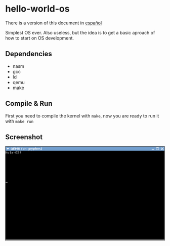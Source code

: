 hello-world-os
==============

There is a version of this document in [español](https://github.com/fdipilla/hello-world-os/blob/master/README.es.md)

Simplest OS ever.
Also useless, but the idea is to get a basic aproach of how to start on OS development.


Dependencies
------------

* nasm
* gcc
* ld
* qemu
* make


Compile & Run
-------------

First you need to compile the kernel with `make`, now you are ready to run it with `make run`



Screenshot
----------

![ScreenShot](/screenshot.png)
